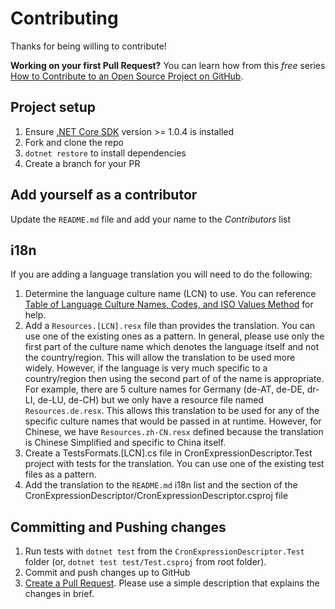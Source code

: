 # Contributing

Thanks for being willing to contribute!

**Working on your first Pull Request?** You can learn how from this *free* series
[How to Contribute to an Open Source Project on GitHub](https://egghead.io/courses/how-to-contribute-to-an-open-source-project-on-github).

## Project setup

1. Ensure [.NET Core SDK](https://www.microsoft.com/net/download/core#/sdk) version >= 1.0.4 is installed
2. Fork and clone the repo
3. `dotnet restore` to install dependencies
4. Create a branch for your PR

## Add yourself as a contributor

Update the `README.md` file and add your name to the _Contributors_ list

## i18n

If you are adding a language translation you will need to do the following:

1. Determine the language culture name (LCN) to use.  You can reference [Table of Language Culture Names, Codes, and ISO Values Method](https://msdn.microsoft.com/en-us/library/ee825488(v=cs.20).aspx) for help.
2. Add a `Resources.[LCN].resx` file than provides the translation.  You can use one of the existing ones as a pattern.  In general, please use only the first part of the culture name which denotes the language itself and not the country/region.  This will allow the translation to be used more widely.  However, if the language is very much specific to a country/region then using the second part of of the name is appropriate.  For example, there are 5 culture names for Germany (de-AT, de-DE, dr-LI, de-LU, de-CH) but we only have a resource file named `Resources.de.resx`.  This allows this translation to be used for any of the specific culture names that would be passed in at runtime.  However, for Chinese, we have `Resources.zh-CN.resx` defined because the translation is Chinese Simplified and specific to China itself.
3. Create a TestsFormats.[LCN].cs file in CronExpressionDescriptor.Test project with tests for the translation.  You can use one of the existing test files as a pattern.
4. Add the translation to the `README.md` i18n list and the <Description/> section of the CronExpressionDescriptor/CronExpressionDescriptor.csproj file

## Committing and Pushing changes

1. Run tests with `dotnet test` from the `CronExpressionDescriptor.Test` folder (or, `dotnet test test/Test.csproj` from root folder).
2. Commit and push changes up to GitHub
1. [Create a Pull Request](https://help.github.com/articles/creating-a-pull-request/).  Please use a simple description that explains the changes in brief.
